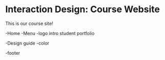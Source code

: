 # Interaction Design: Course Website
 This is our course site!

 -Home
 -Menu
 -logo
 intro
 student portfolio

-Design guide
-color

-footer
 